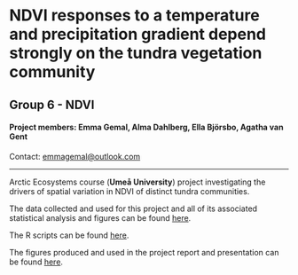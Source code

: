 # NDVI responses to a temperature and precipitation gradient depend strongly on the tundra vegetation community
## Group 6 - NDVI
#### Project members: Emma Gemal, Alma Dahlberg, Ella Björsbo, Agatha van Gent
Contact: emmagemal@outlook.com

****
Arctic Ecosystems course (**Umeå University**) project investigating the drivers of spatial variation in NDVI of distinct tundra communities.

  
  
The data collected and used for this project and all of its associated statistical analysis and figures can be found [here](https://github.com/emmagemal/tundra_NDVI/tree/main/Data).

The R scripts can be found [here](https://github.com/emmagemal/tundra_NDVI/tree/main/Scripts).

The figures produced and used in the project report and presentation can be found [here](https://github.com/emmagemal/tundra_NDVI/tree/main/Figures).


